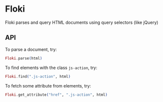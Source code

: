 Floki
=====

Floki parses and query HTML documents using query selectors (like jQuery)

## API

To parse a document, try:

```elixir
Floki.parse(html)
```

To find elements with the class `js-action`, try:

```elixir
Floki.find(".js-action", html)
```

To fetch some attribute from elements, try:

```elixir
Floki.get_attribute("href", ".js-action", html)
```
